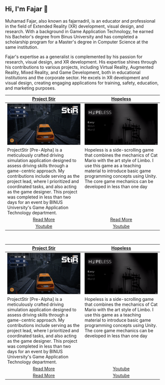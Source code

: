 Hi, I'm Fajar 👋
---
Muhamad Fajar, also known as fajarnadril, is an educator and professional in the field of Extended Reality (XR) development, visual design, and research. With a background in Game Application Technology, he earned his Bachelor's degree from Binus University and has completed a scholarship program for a Master's degree in Computer Science at the same institution.

Fajar's expertise as a generalist is complemented by his passion for research, visual design, and XR development. His expertise shines through his contributions to various projects, including Virtual Reality, Augmented Reality, Mixed Reality, and Game Development, both in educational institutions and the corporate sector. He excels in XR development and visual design, creating engaging applications for training, safety, education, and marketing purposes.





<table width="100%">
  <thead>
    <tr>
      <th width="50%" align="center"><a href="https://github.com/KXLVXN7/KXLVXN7/blob/main/gif/pstir.gif">Project Stir </a></th> <!--tittle-->
      <th width="50%" align="center"><a href="">Hopeless</a></th> <!--tittle-->
    </tr>
  </thead>
  <tbody>
    <tr>
      <td align="center">
        <img src="https://github.com/KXLVXN7/KXLVXN7/blob/main/gif/pstir.gif" alt="1" style="width:100%;height:auto;">
      </td>
      <td align="center">
        <img src="https://github.com/KXLVXN7/KXLVXN7/blob/main/gif/hpless_1.gif" alt="2" style="width:100%;height:auto;">
      </td>
    </tr>
    <tr>
      <td valign="text-top">ProjectStir [Pre-Alpha] is a meticulously crafted driving simulation application designed to assess driving skills through a game-centric approach. My contributions include serving as the project lead, where I prioritized and coordinated tasks, and also acting as the game designer. This project was completed in less than two days for an event by BINUS University's Game Application Technology department.</td> <!--desc-->
      <td valign="text-top">Hopeless is a side-scrolling game that combines the mechanics of Cat Mario with the art style of Limbo. I use this game as a teaching material to introduce basic game programming concepts using Unity. The core game mechanics can be developed in less than one day</td> <!--desc-->
    </tr>
    <tr>
      <td align="center"><a href="https://github.com/fajarnadril/Project-Stir alt="ps"">Read More</a></td> <!--link-->
      <td align="center"><a href="https://u2studio.itch.io/hopeless alt="hope"">Read More</a></td> <!--link-->
    </tr>
    <tr>
      <td align="center"><a href="https://www.youtube.com/watch?v=UWn3G_PZ_fA" alt="ps">Youtube</a></td> <!--link-->
      <td align="center"><a href="https://www.youtube.com/watch?v=MXbSJmlWlX0" alt="hope">Youtube</a></td> <!--link-->
    </tr>
  </tbody>
</table>


<br>


<table width="100%">
  <thead>
    <tr>
      <th width="50%" align="center"><a href="https://github.com/KXLVXN7/KXLVXN7/blob/main/gif/pstir.gif">Project Stir </a></th> <!--tittle-->
      <th width="50%" align="center"><a href="">Hopeless</a></th> <!--tittle-->
    </tr>
  </thead>
  <tbody>
    <tr>
      <td align="center">
        <img src="https://github.com/KXLVXN7/KXLVXN7/blob/main/gif/pstir.gif" alt="ProjectStir" style="width:100%;height:auto;">
      </td>
      <td align="center">
        <img src="https://github.com/KXLVXN7/KXLVXN7/blob/main/gif/hpless_1.gif" alt="Pertamina Ship Virtual Reality" style="width:100%;height:auto;">
      </td>
    </tr>
    <tr>
      <td valign="text-top">ProjectStir [Pre-Alpha] is a meticulously crafted driving simulation application designed to assess driving skills through a game-centric approach. My contributions include serving as the project lead, where I prioritized and coordinated tasks, and also acting as the game designer. This project was completed in less than two days for an event by BINUS University's Game Application Technology department.</td> <!--desc-->
      <td valign="text-top">Hopeless is a side-scrolling game that combines the mechanics of Cat Mario with the art style of Limbo. I use this game as a teaching material to introduce basic game programming concepts using Unity. The core game mechanics can be developed in less than one day</td> <!--desc-->
    </tr>
    <tr>
      <td align="center"><a href="https://github.com/fajarnadril/Project-Stir">Read More</a></td> <!--link-->
      <td align="center"><a href="https://www.youtube.com/watch?v=UWn3G_PZ_fA">Youtube</a></td> <!--link-->
    </tr>
    <tr>
       <td align="center"><a href="https://u2studio.itch.io/hopeless">Read More</a></td> <!--link-->
      <td align="center"><a href="https://www.youtube.com/watch?v=MXbSJmlWlX0">Youtube</a></td> <!--link-->
    </tr>
  </tbody>
</table>
